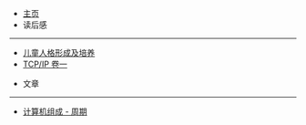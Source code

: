 <!-- docs/_sidebar.md -->

* [主页](/)
* 读后感
---
  + [儿童人格形成及培养](/book/children.md)
  + [TCP/IP 卷一](/book/tcp-ip.md)
* 文章
---
  + [计算机组成 - 周期](/doc/zucheng-cpu.md)